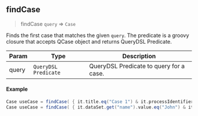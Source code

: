 ## findCase

> findCase `query` => `Case`

Finds the first case that matches the given `query`. The predicate is a groovy closure that accepts QCase object and returns QueryDSL Predicate.

| **Param**    | **Type**             | **Description**                        |
| ------------ | -------------------- | -------------------------------------- |
| query        | `QueryDSL Predicate` | QueryDSL Predicate to query for a case. |

#### Example

```groovy
Case useCase = findCase( { it.title.eq("Case 1") & it.processIdentifier.eq("insurance") } );
Case useCase = findCase( { it.dataSet.get("name").value.eq("John") & it.processIdentifier.eq("insurance") } );
```